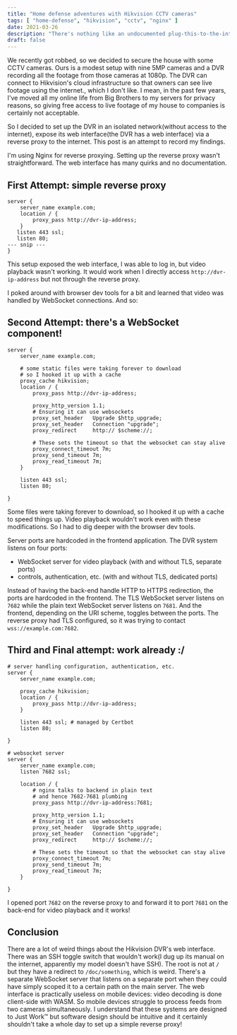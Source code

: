 ```yaml
---
title: "Home defense adventures with Hikvision CCTV cameras"
tags: [ "home-defense", "hikvision", "cctv", "nginx" ]
date: 2021-03-26
description: "There's nothing like an undocumented plug-this-to-the-internet-and-well-spy-on-you CCTV system!"
draft: false
---
```


We recently got robbed, so we decided to secure the house with some CCTV
cameras. Ours is a modest setup with nine 5MP cameras and a DVR
recording all the footage from those cameras at 1080p. The DVR can
connect to Hikvision's cloud infrastructure so that owners can see live
footage using the internet., which I don't like. I mean, in the past few
years, I've moved all my online life from Big Brothers to my servers for
privacy reasons, so giving free access to live footage of my house to
companies is certainly not acceptable.

So I decided to set up the DVR in an isolated network(without access to
the internet), expose its web interface(the DVR has a web interface) via
a reverse proxy to the internet. This post is an attempt to record my
findings. 


I'm using Nginx for reverse proxying. Setting up the reverse proxy
wasn't straightforward. The web interface has many quirks and no
documentation.


## First Attempt: simple reverse proxy

```
server {
    server_name example.com;
    location / {
    	proxy_pass http://dvr-ip-address;
    }
   listen 443 ssl;
   listen 80;
--- snip ---
}
```

This setup exposed the web interface, I was able to log in, but video
playback wasn't working. It would work when I directly access
`http://dvr-ip-address` but not through the reverse proxy.

I poked around with browser dev tools for a bit and learned that video
was handled by WebSocket connections. And so:

## Second Attempt: there's a WebSocket component!

```
server {
    server_name example.com;
    
    # some static files were taking forever to download
    # so I hooked it up with a cache
    proxy_cache hikvision;
    location / {
        proxy_pass http://dvr-ip-address;
        
        proxy_http_version 1.1;
        # Ensuring it can use websockets
        proxy_set_header   Upgrade $http_upgrade;
        proxy_set_header   Connection "upgrade";
        proxy_redirect     http:// $scheme://;
        
        # These sets the timeout so that the websocket can stay alive
        proxy_connect_timeout 7m;
        proxy_send_timeout 7m;
        proxy_read_timeout 7m;
    }
    
    listen 443 ssl;
	listen 80;

}
```

Some files were taking forever to download, so I hooked it up with a
cache to speed things up. Video playback wouldn't work even with these
modifications. So I had to dig deeper with the browser dev tools. 

Server ports are hardcoded in the frontend application. The DVR system
listens on four ports:
- WebSocket server for video playback (with and without TLS, separate
  ports)
- controls, authentication, etc. (with and without TLS, dedicated ports)

Instead of having the back-end handle HTTP to HTTPS redirection, the
ports are hardcoded in the frontend. The TLS WebSocket server
listens on `7682` while the plain text WebSocket server listens on
`7681`. And the frontend, depending on the URI scheme, toggles between
the ports. The reverse proxy had TLS configured, so it was trying to
contact `wss://example.com:7682`.


## Third and Final attempt: work already :/

```
# server handling configuration, authentication, etc.
server {
    server_name example.com;
    
    proxy_cache hikvision;
    location / {
        proxy_pass http://dvr-ip-address;
    }
    
    listen 443 ssl; # managed by Certbot
    listen 80;

}

# websocket server
server {
    server_name example.com;
    listen 7682 ssl;
    
    location / {
        # nginx talks to backend in plain text
        # and hence 7682-7681 plumbing
        proxy_pass http://dvr-ip-address:7681;
        
        proxy_http_version 1.1;
        # Ensuring it can use websockets
        proxy_set_header   Upgrade $http_upgrade;
        proxy_set_header   Connection "upgrade";
        proxy_redirect     http:// $scheme://;
        
        # These sets the timeout so that the websocket can stay alive
        proxy_connect_timeout 7m;
        proxy_send_timeout 7m;
        proxy_read_timeout 7m;
    }
    
}
```
I opened port `7682` on the reverse proxy to
and forward it to port `7681` on the back-end for video playback and it
works!


## Conclusion
There are a lot of weird things about the Hikvision DVR's web interface.
There was an SSH toggle switch that wouldn't work(I dug up its manual on
the internet, apparently my model doesn't have SSH). The root is not at
`/` but they have a redirect to `/doc/something`, which is weird.
There's a separate WebSocket server that listens on a separate port when
they could have simply scoped it to a certain path on the main server.
The web interface is practically useless on mobile devices: video
decoding is done client-side with WASM. So mobile devices struggle to
process feeds from two cameras simultaneously. I understand that these
systems are designed to Just Work&trade; but software design should be
intuitive and it certainly shouldn't take a whole day to set up a simple
reverse proxy!
